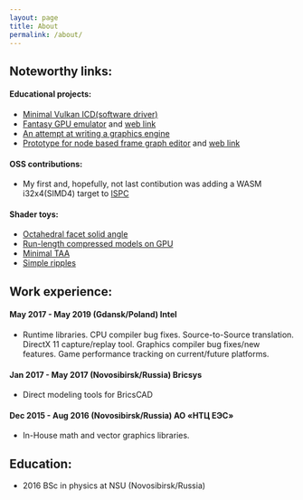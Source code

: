 ```yaml
---
layout: page
title: About
permalink: /about/
---
```

## Noteworthy links:

#### Educational projects:
  * [Minimal Vulkan ICD(software driver)](https://github.com/aschrein/vulkenstein)
  * [Fantasy GPU emulator](https://github.com/aschrein/guppy) and [web link](https://aschrein.github.io/guppy/)
  * [An attempt at writing a graphics engine](https://github.com/aschrein/Vulki)
  * [Prototype for node based frame graph editor](https://github.com/aschrein/WebThingy) and [web link](https://aschrein.github.io/thingy/)

#### OSS contributions:
  * My first and, hopefully, not last contibution was adding a WASM i32x4(SIMD4) target to [ISPC](https://github.com/ispc/ispc/commits?author=aschrein)

#### Shader toys:
  * [Octahedral facet solid angle](https://www.shadertoy.com/view/tlBXDd)
  * [Run-length compressed models on GPU](https://www.shadertoy.com/view/tlSSWD)
  * [Minimal TAA](https://www.shadertoy.com/view/WlSSWc)
  * [Simple ripples](https://www.shadertoy.com/view/wtjSWh)


## Work experience:
#### May 2017 - May 2019 (Gdansk/Poland) Intel
  * Runtime libraries. CPU compiler bug fixes. Source-to-Source translation. DirectX 11 capture/replay tool. Graphics compiler bug fixes/new features. Game performance tracking on current/future platforms.

#### Jan 2017 - May 2017 (Novosibirsk/Russia) Bricsys
  * Direct modeling tools for BricsCAD

#### Dec 2015 - Aug 2016 (Novosibirsk/Russia) АО «НТЦ ЕЭС»
  * In-House math and vector graphics libraries.

## Education:
* 2016 BSc in physics at NSU (Novosibirsk/Russia)